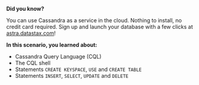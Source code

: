 **Did you know?**

You can use Cassandra as a service in the cloud. Nothing to install, no credit card required. 
Sign up and launch your database with a few clicks at [astra.datastax.com](https://astra.datastax.com/register?utm_source=devplay&utm_medium=katacoda&utm_campaign=cassandra-fundamentals)!

**In this scenario, you learned about:**

* Cassandra Query Language (CQL)
* The CQL shell
* Statements `CREATE KEYSPACE`, `USE` and `CREATE TABLE`
* Statements `INSERT`, `SELECT`, `UPDATE` and `DELETE`